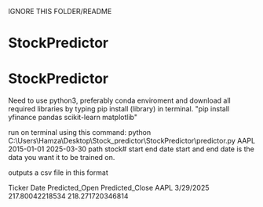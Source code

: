 IGNORE THIS FOLDER/README

# StockPredictor
# StockPredictor
Need to use python3, preferably conda enviroment and download all required libraries by typing pip install (library) in terminal.
"pip install yfinance pandas scikit-learn matplotlib"

run on terminal using this command:
 python C:\Users\Hamza\Desktop\Stock_predictor\StockPredictor\predictor.py AAPL 2015-01-01 2025-03-30
                path                                                        stock#   start      end date
                start and end date is the data you want it to be trained on.

outputs a csv file in this format

Ticker  Date   Predicted_Open  Predicted_Close
AAPL  3/29/2025 217.80042218534  218.271720346814
